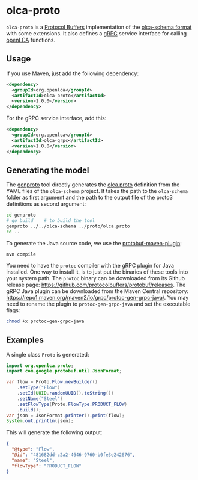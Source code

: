 # olca-proto
`olca-proto` is a [Protocol Buffers](https://developers.google.com/protocol-buffers)
implementation of the [olca-schema format](https://github.com/GreenDelta/olca-schema)
with some extensions. It also defines a [gRPC](https://grpc.io/) service
interface for calling [openLCA](https://www.openlca.org) functions.

## Usage
If you use Maven, just add the following dependency:

```xml
<dependency>
  <groupId>org.openlca</groupId>
  <artifactId>olca-proto</artifactId>
  <version>1.0.0</version>
</dependency>
```

For the gRPC service interface, add this:

```xml
<dependency>
  <groupId>org.openlca</groupId>
  <artifactId>olca-grpc</artifactId>
  <version>1.0.0</version>
</dependency>
```

## Generating the model

The [genproto](./genproto/main.go) tool directly generates the
[olca.proto](./proto/olca.proto) definition from the YAML files of the
`olca-schema` project. It takes the path to the `olca-schema` folder as first
argument and the path to the output file of the proto3 definitions as second
argument:

```bash
cd genproto
# go build    # to build the tool
genproto ../../olca-schema ../proto/olca.proto
cd ..
```

To generate the Java source code, we use the
[protobuf-maven-plugin](https://github.com/xolstice/protobuf-maven-plugin):

```
mvn compile
```

You need to have the `protoc` compiler with the gRPC plugin for Java installed.
One way to install it, is to just put the binaries of these tools into your
system path. The `protoc` binary can be downloaded from its Github release page:
https://github.com/protocolbuffers/protobuf/releases. The gRPC Java plugin
can be downloaded from the Maven Central repository:
https://repo1.maven.org/maven2/io/grpc/protoc-gen-grpc-java/. You may need to
rename the plugin to `protoc-gen-grpc-java` and set the executable flags:

```bash
chmod +x protoc-gen-grpc-java
```

## Examples

A single class `Proto` is generated:

```java
import org.openlca.proto;
import com.google.protobuf.util.JsonFormat;

var flow = Proto.Flow.newBuilder()
    .setType("Flow")
    .setId(UUID.randomUUID().toString())
    .setName("Steel")
    .setFlowType(Proto.FlowType.PRODUCT_FLOW)
    .build();
var json = JsonFormat.printer().print(flow);
System.out.println(json);
```

This will generate the following output:

```json
{
  "@type": "Flow",
  "@id": "481682dd-c2a2-4646-9760-b0fe3e242676",
  "name": "Steel",
  "flowType": "PRODUCT_FLOW"
}
```
